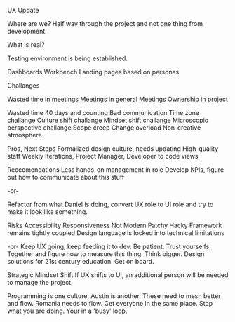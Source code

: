 UX Update

Where are we?
Half way through the project and not one thing from development.

What is real?

Testing environment is being established.

Dashboards
Workbench
Landing pages based on personas

Challanges

Wasted time in meetings
Meetings in general
Meetings
Ownership in project

Wasted time
40 days and counting
Bad communication
Time zone challange
Culture shift challange
Mindset shift challange
Microscopic perspective challange
Scope creep
Change overload
Non-creative atmosphere

Pros, Next Steps
Formalized design culture, needs updating
High-quality staff
Weekly Iterations, Project Manager, Developer to code views

Reccomendations
Less hands-on management in role
Develop KPIs, figure out how to communicate about this stuff

-or-

Refactor from what Daniel is doing, convert UX role to UI role and try to make
it look like something.

Risks
Accessibility
Responsiveness
Not Modern
Patchy
Hacky
Framework remains tightly coupled
Design language is locked into technical limitations

-or-
Keep UX going, keep feeding it to dev. Be patient. Trust yourselfs. Together and figure how to measure this thing. Think bigger. Design solutions for 21st century education. Get on board. 

Strategic Mindset Shift
If UX shifts to UI, an additional person will be needed to manage the project.

Programming is one culture, Austin is another. These need to mesh better and
flow. Romania needs to flow. Get everyone in the same place. Stop what you are
doing. Your in a 'busy' loop.
